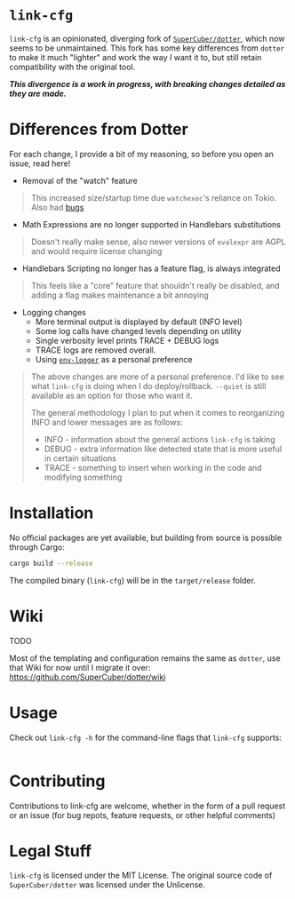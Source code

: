 # `link-cfg`

`link-cfg` is an opinionated, diverging fork of [`SuperCuber/dotter`](https://github.com/SuperCuber/dotter), which now seems to be unmaintained. This fork has some key differences from `dotter` to make it much "lighter" and work the way _I_ want it to, but still retain compatibility with the original tool.

___This divergence is a work in progress, with breaking changes detailed as they are made.___

# Differences from Dotter

For each change, I provide a bit of my reasoning, so before you open an issue, read here!

- Removal of the "watch" feature
> This increased size/startup time due `watchexec`'s reliance on Tokio. Also had [bugs](https://github.com/SuperCuber/dotter/issues/196)
- Math Expressions are no longer supported in Handlebars substitutions
> Doesn't really make sense, also newer versions of `evalexpr` are AGPL and would require license changing
- Handlebars Scripting no longer has a feature flag, is always integrated
> This feels like a "core" feature that shouldn't really be disabled, and adding a flag makes maintenance a bit annoying
- Logging changes
  - More terminal output is displayed by default (INFO level)
  - Some log calls have changed levels depending on utility
  - Single verbosity level prints TRACE + DEBUG logs
  - TRACE logs are removed overall.
  - Using [`env-logger`](https://github.com/rust-cli/env_logger) as a personal preference
> The above changes are more of a personal preference. I'd like to see what `link-cfg` is doing when I do deploy/rollback. `--quiet` is still available as an option for those who want it.
>
> The general methodology I plan to put when it comes to reorganizing INFO and lower messages are as follows:
> - INFO - information about the general actions `link-cfg` is taking
> - DEBUG - extra information like detected state that is more useful in certain situations
> - TRACE - something to insert when working in the code and modifying something


# Installation

No official packages are yet available, but building from source is possible through Cargo:

```sh
cargo build --release
```

The compiled binary (`link-cfg`) will be in the `target/release` folder.

# Wiki
TODO

Most of the templating and configuration remains the same as `dotter`, use that Wiki for now until I migrate it over:
https://github.com/SuperCuber/dotter/wiki

# Usage

Check out `link-cfg -h` for the command-line flags that `link-cfg` supports:

```

```

# Contributing
Contributions to link-cfg are welcome, whether in the form of a pull request or an issue (for bug repots, feature requests, or other helpful comments)

# Legal Stuff

`link-cfg` is licensed under the MIT License.
The original source code of `SuperCuber/dotter` was licensed under the Unlicense.